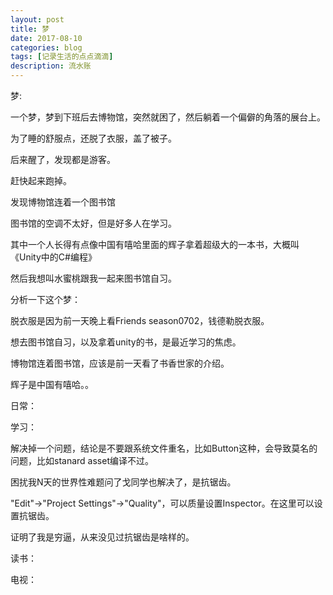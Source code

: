 ```yaml
---
layout: post
title: 梦
date: 2017-08-10
categories: blog
tags: [记录生活的点点滴滴]
description: 流水账
---
```

梦:

一个梦，梦到下班后去博物馆，突然就困了，然后躺着一个偏僻的角落的展台上。

为了睡的舒服点，还脱了衣服，盖了被子。

后来醒了，发现都是游客。

赶快起来跑掉。

发现博物馆连着一个图书馆

图书馆的空调不太好，但是好多人在学习。

其中一个人长得有点像中国有嘻哈里面的辉子拿着超级大的一本书，大概叫《Unity中的C#编程》

然后我想叫水蜜桃跟我一起来图书馆自习。

分析一下这个梦：

脱衣服是因为前一天晚上看Friends season0702，钱德勒脱衣服。

想去图书馆自习，以及拿着unity的书，是最近学习的焦虑。

博物馆连着图书馆，应该是前一天看了书香世家的介绍。

辉子是中国有嘻哈。。

日常：


学习：

解决掉一个问题，结论是不要跟系统文件重名，比如Button这种，会导致莫名的问题，比如stanard asset编译不过。

困扰我N天的世界性难题问了戈同学也解决了，是抗锯齿。

"Edit"->"Project Settings"->"Quality"，可以质量设置Inspector。在这里可以设置抗锯齿。

证明了我是穷逼，从来没见过抗锯齿是啥样的。


读书：


电视：








